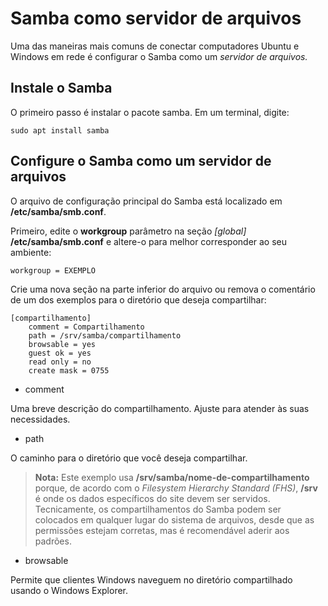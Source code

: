 # Samba como servidor de arquivos

Uma das maneiras mais comuns de conectar computadores Ubuntu e Windows em rede é configurar o Samba como um *servidor de arquivos.*

## Instale o Samba

O primeiro passo é instalar o pacote samba. Em um terminal, digite:

```
sudo apt install samba
```
## Configure o Samba como um servidor de arquivos

O arquivo de configuração principal do Samba está localizado em **/etc/samba/smb.conf**.

Primeiro, edite o **workgroup** parâmetro na seção *[global]* **/etc/samba/smb.conf** e altere-o para melhor corresponder ao seu ambiente:

```
workgroup = EXEMPLO
```
Crie uma nova seção na parte inferior do arquivo ou remova o comentário de um dos exemplos para o diretório que deseja compartilhar:

```
[compartilhamento]
    comment = Compartilhamento
    path = /srv/samba/compartilhamento
    browsable = yes
    guest ok = yes
    read only = no
    create mask = 0755
 ```
 * comment

 Uma breve descrição do compartilhamento. Ajuste para atender às suas necessidades.

 * path

 O caminho para o diretório que você deseja compartilhar.

 >**Nota:**
 Este exemplo usa **/srv/samba/nome-de-compartilhamento** porque, de acordo com o *Filesystem Hierarchy Standard (FHS)*, **/srv** é onde os dados específicos do site devem ser servidos. Tecnicamente, os compartilhamentos do Samba podem ser colocados em qualquer lugar do sistema de arquivos, desde que as permissões estejam corretas, mas é recomendável aderir aos padrões.

 * browsable
 
 Permite que clientes Windows naveguem no diretório compartilhado usando o Windows Explorer.